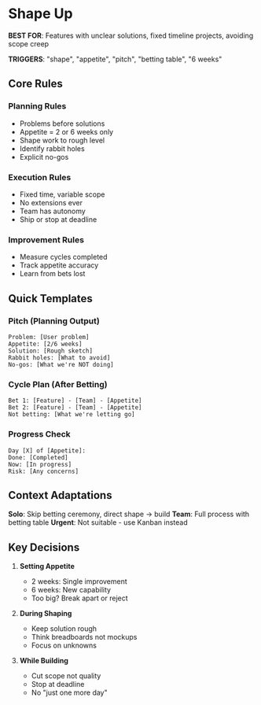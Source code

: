 # Shape Up

**BEST FOR**: Features with unclear solutions, fixed timeline projects, avoiding scope creep

**TRIGGERS**: "shape", "appetite", "pitch", "betting table", "6 weeks"

## Core Rules

### Planning Rules
- Problems before solutions
- Appetite = 2 or 6 weeks only
- Shape work to rough level
- Identify rabbit holes
- Explicit no-gos

### Execution Rules  
- Fixed time, variable scope
- No extensions ever
- Team has autonomy
- Ship or stop at deadline

### Improvement Rules
- Measure cycles completed
- Track appetite accuracy
- Learn from bets lost

## Quick Templates

### Pitch (Planning Output)
```
Problem: [User problem]
Appetite: [2/6 weeks]
Solution: [Rough sketch]
Rabbit holes: [What to avoid]
No-gos: [What we're NOT doing]
```

### Cycle Plan (After Betting)
```
Bet 1: [Feature] - [Team] - [Appetite]
Bet 2: [Feature] - [Team] - [Appetite]
Not betting: [What we're letting go]
```

### Progress Check
```
Day [X] of [Appetite]:
Done: [Completed]
Now: [In progress]
Risk: [Any concerns]
```

## Context Adaptations

**Solo**: Skip betting ceremony, direct shape → build
**Team**: Full process with betting table
**Urgent**: Not suitable - use Kanban instead

## Key Decisions

1. **Setting Appetite**
   - 2 weeks: Single improvement
   - 6 weeks: New capability
   - Too big? Break apart or reject

2. **During Shaping**
   - Keep solution rough
   - Think breadboards not mockups
   - Focus on unknowns

3. **While Building**
   - Cut scope not quality
   - Stop at deadline
   - No "just one more day"